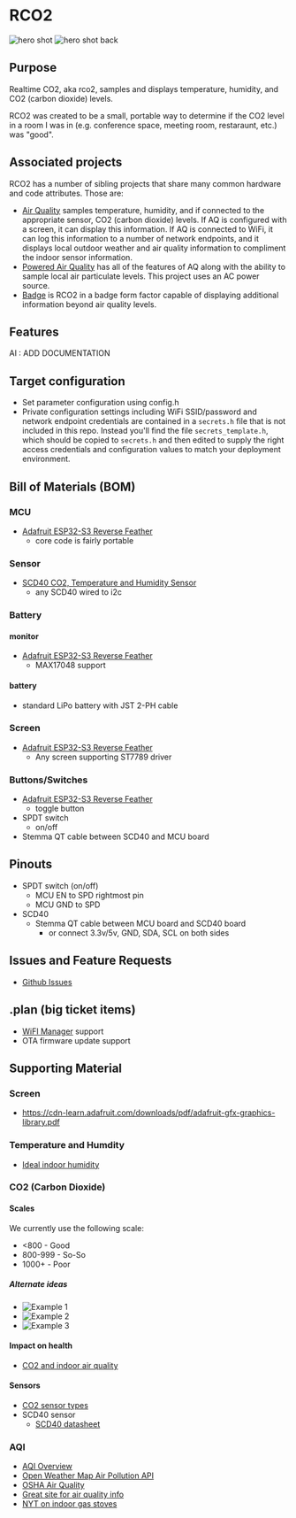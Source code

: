 # RCO2
![hero shot](readme/carrier_board_front.jpg)
![hero shot back](readme/carrier_board_back.jpg)

## Purpose
Realtime CO2, aka rco2, samples and displays temperature, humidity, and CO2 (carbon dioxide) levels.

RCO2 was created to be a small, portable way to determine if the CO2 level in a room I was in (e.g. conference space, meeting room, restaraunt, etc.) was "good".
## Associated projects
RCO2 has a number of sibling projects that share many common hardware and code attributes. Those are:
- [Air Quality](https://github.com/ericklein/air_quality) samples temperature, humidity, and if connected to the appropriate sensor, CO2 (carbon dioxide) levels. If AQ is configured with a screen, it can display this information. If AQ is connected to WiFi, it can log this information to a number of network endpoints, and it displays local outdoor weather and air quality information to compliment the indoor sensor information.
- [Powered Air Quality](https://github.com/ericklein/powered_air_quality) has all of the features of AQ along with the ability to sample local air particulate levels. This project uses an AC power source.
- [Badge](https://github.com/ericklein/badge) is RCO2 in a badge form factor capable of displaying additional information beyond air quality levels.
## Features
AI : ADD DOCUMENTATION
## Target configuration
- Set parameter configuration using config.h
- Private configuration settings including WiFi SSID/password and network endpoint credentials are contained in a `secrets.h` file that is not included in this repo.  Instead you'll find the file `secrets_template.h`, which should be copied to `secrets.h` and then edited to supply the right access credentials and configuration values to match your deployment environment.
## Bill of Materials (BOM)
### MCU
- [Adafruit ESP32-S3 Reverse Feather](https://www.adafruit.com/product/5691)
    - core code is fairly portable
### Sensor
- [SCD40 CO2, Temperature and Humidity Sensor](https://www.adafruit.com/product/5187)
    - any SCD40 wired to i2c
### Battery
#### monitor
- [Adafruit ESP32-S3 Reverse Feather](https://www.adafruit.com/product/5691)
    - MAX17048 support
#### battery
- standard LiPo battery with JST 2-PH cable
### Screen
- [Adafruit ESP32-S3 Reverse Feather](https://www.adafruit.com/product/5691)
    - Any screen supporting ST7789 driver
### Buttons/Switches
- [Adafruit ESP32-S3 Reverse Feather](https://www.adafruit.com/product/5691)
    - toggle button
- SPDT switch
    - on/off
- Stemma QT cable between SCD40 and MCU board
## Pinouts
- SPDT switch (on/off)
    - MCU EN to SPD rightmost pin
    - MCU GND to SPD
- SCD40
    - Stemma QT cable between MCU board and SCD40 board
        - or connect 3.3v/5v, GND, SDA, SCL on both sides
## Issues and Feature Requests
- [Github Issues](https://github.com/ericklein/rco2/issues)
## .plan (big ticket items)
- [WiFI Manager](https://github.com/tzapu/WiFiManager) support
- OTA firmware update support
## Supporting Material
### Screen
- https://cdn-learn.adafruit.com/downloads/pdf/adafruit-gfx-graphics-library.pdf
### Temperature and Humdity
- [Ideal indoor humidity](https://iaq.works/humidity/indoor-humidity-level-why-is-the-40-60-range-ideal/)
### CO2 (Carbon Dioxide)
#### Scales
We currently use the following scale:
- <800 - Good
- 800-999 - So-So
- 1000+ - Poor
##### Alternate ideas
- ![Example 1](readme/co2_scale_1.png)
- ![Example 2](readme/co2_scale_2.png)
- ![Example 3](readme/co2_scale_3.jpg)
#### Impact on health
- [CO2 and indoor air quality](readme/CO2_and_indoor_air_quality.pdf)
#### Sensors
- [CO2 sensor types](https://www.airgradient.com/blog/co2-sensors-photo-acoustic-vs-ndir-updated/)
- SCD40 sensor
    - [SCD40 datasheet](readme/Sensirion_CO2_Sensors_SCD4x_Datasheet.pdf)
### AQI
- [AQI Overview](readme/aqi_overview.md)
- [Open Weather Map Air Pollution API](https://openweathermap.org/api/air-pollution)
- [OSHA Air Quality](readme/OSHA_Indoor_Air_Quality.pdf)
- [Great site for air quality info](https://itsairborne.com/)
- [NYT on indoor gas stoves](https://www.nytimes.com/2023/01/29/climate/gas-stove-health.html)